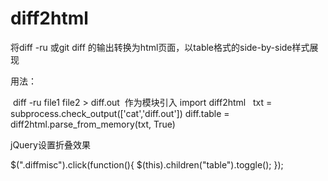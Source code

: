 # diff2html
将diff -ru 或git diff 的输出转换为html页面，以table格式的side-by-side样式展现

用法：

  diff -ru file1 file2 > diff.out
  作为模块引入
    import diff2html
    txt = subprocess.check_output(['cat','diff.out'])
    diff.table = diff2html.parse_from_memory(txt, True)

jQuery设置折叠效果

$(".diffmisc").click(function(){
  $(this).children("table").toggle();
});
